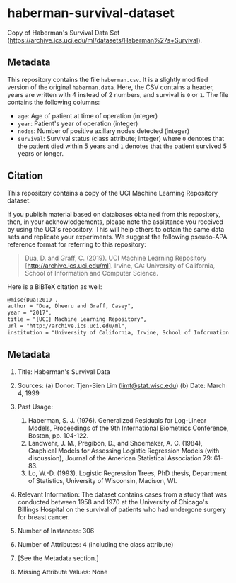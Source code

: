 # haberman-survival-dataset

Copy of Haberman's Survival Data Set (<https://archive.ics.uci.edu/ml/datasets/Haberman%27s+Survival>).

## Metadata

This repository contains the file `haberman.csv`.
It is a slightly modified version of the original `haberman.data`.
Here, the CSV contains a header, years are written with 4 instead of 2 numbers, and survival is `0` or `1`.
The file contains the following columns:

- `age`: Age of patient at time of operation (integer)
- `year`: Patient's year of operation (integer)
- `nodes`: Number of positive axillary nodes detected (integer)
- `survival`: Survival status (class attribute; integer) where `0` denotes that the patient died within 5 years and `1` denotes that the patient survived 5 years or longer.

## Citation

This repository contains a copy of the UCI Machine Learning Repository dataset.

If you publish material based on databases obtained from this repository, then, in your acknowledgements, please note the assistance you received by using the UCI's repository.
This will help others to obtain the same data sets and replicate your experiments.
We suggest the following pseudo-APA reference format for referring to this repository:

> Dua, D. and Graff, C. (2019).
> UCI Machine Learning Repository [http://archive.ics.uci.edu/ml].
> Irvine, CA: University of California, School of Information and Computer Science.

Here is a BiBTeX citation as well:

```tex
@misc{Dua:2019 ,
author = "Dua, Dheeru and Graff, Casey",
year = "2017",
title = "{UCI} Machine Learning Repository",
url = "http://archive.ics.uci.edu/ml",
institution = "University of California, Irvine, School of Information and Computer Sciences" }
```

## Metadata

1. Title: Haberman's Survival Data

2. Sources:
   (a) Donor:   Tjen-Sien Lim (limt@stat.wisc.edu)
   (b) Date:    March 4, 1999

3. Past Usage:
   1. Haberman, S. J. (1976). Generalized Residuals for Log-Linear
      Models, Proceedings of the 9th International Biometrics
      Conference, Boston, pp. 104-122.
   2. Landwehr, J. M., Pregibon, D., and Shoemaker, A. C. (1984),
      Graphical Models for Assessing Logistic Regression Models (with
      discussion), Journal of the American Statistical Association 79:
      61-83.
   3. Lo, W.-D. (1993). Logistic Regression Trees, PhD thesis,
      Department of Statistics, University of Wisconsin, Madison, WI.

4. Relevant Information:
   The dataset contains cases from a study that was conducted between
   1958 and 1970 at the University of Chicago's Billings Hospital on
   the survival of patients who had undergone surgery for breast
   cancer.

5. Number of Instances: 306

6. Number of Attributes: 4 (including the class attribute)

7. [See the Metadata section.]

8. Missing Attribute Values: None
